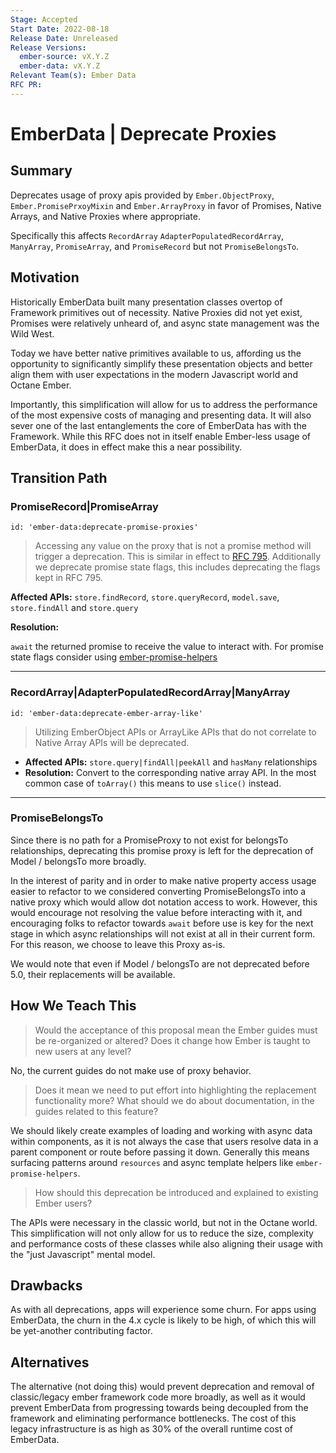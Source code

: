 ```yaml
---
Stage: Accepted
Start Date: 2022-08-18
Release Date: Unreleased
Release Versions:
  ember-source: vX.Y.Z
  ember-data: vX.Y.Z
Relevant Team(s): Ember Data
RFC PR: 
---
```


<!--- 
Directions for above: 

Stage: Leave as is
Start Date: Fill in with today's date, YYYY-MM-DD
Release Date: Leave as is
Release Versions: Leave as is
Relevant Team(s): Fill this in with the [team(s)](README.md#relevant-teams) to which this RFC applies
RFC PR: Fill this in with the URL for the Proposal RFC PR
-->

# EmberData | Deprecate Proxies

## Summary

Deprecates usage of proxy apis provided by `Ember.ObjectProxy`, `Ember.PromisePrxoyMixin` and `Ember.ArrayProxy` in favor of Promises, Native Arrays, and Native Proxies where appropriate.

Specifically this affects `RecordArray` `AdapterPopulatedRecordArray`, `ManyArray`, `PromiseArray`, and `PromiseRecord` but not `PromiseBelongsTo`.

## Motivation

Historically EmberData built many presentation classes overtop of Framework primitives out of necessity. Native Proxies did not yet exist, Promises were relatively unheard of, and async state management was the Wild West.

Today we have better native primitives available to us, affording us the opportunity to significantly simplify these presentation objects and better align them with user expectations in the modern Javascript world and Octane Ember.

Importantly, this simplification will allow for us to address the performance of the most expensive costs of managing and presenting data. It will also sever one of the last entanglements the core of EmberData has with the Framework. While this RFC does not in itself enable Ember-less usage of EmberData, it does
in effect make this a near possibility. 

## Transition Path

### PromiseRecord|PromiseArray

`id: 'ember-data:deprecate-promise-proxies'`

> Accessing any value on the proxy that is not a promise method will trigger a deprecation. This is similar in effect to [RFC 795](https://rfcs.emberjs.com/id/0795-ember-data-return-promise-save). Additionally we deprecate promise state flags, this includes deprecating the flags kept in RFC 795.

**Affected APIs:** `store.findRecord`, `store.queryRecord`, `model.save`, `store.findAll` and `store.query`

**Resolution:**

`await` the returned promise to receive the value to interact with. For promise state flags consider using [ember-promise-helpers](https://github.com/fivetanley/ember-promise-helpers)


----

### RecordArray|AdapterPopulatedRecordArray|ManyArray

`id: 'ember-data:deprecate-ember-array-like'`

> Utilizing EmberObject APIs or ArrayLike APIs that do not correlate to Native Array APIs will be deprecated.

- **Affected APIs:** `store.query|findAll|peekAll` and `hasMany` relationships
- **Resolution:** Convert to the corresponding native array API. In the most common case of `toArray()` this means to use `slice()` instead.

----

### PromiseBelongsTo

Since there is no path for a PromiseProxy to not exist for belongsTo relationships, deprecating this promise proxy is left for the deprecation of Model / belongsTo more broadly.

In the interest of parity and in order to make native property access usage easier to refactor to we considered converting PromiseBelongsTo into a native proxy which would allow dot notation access to work. However, this would encourage not resolving the value before interacting with it, and encouraging folks to refactor towards `await` before use is key for the next stage in which async relationships will not exist at all in their current form. For this reason, we choose to leave this Proxy as-is.

We would note that even if Model / belongsTo are not deprecated before 5.0, their replacements will be available.

## How We Teach This

> Would the acceptance of this proposal mean the Ember guides must be
re-organized or altered? Does it change how Ember is taught to new users
at any level?

No, the current guides do not make use of proxy behavior.

> Does it mean we need to put effort into highlighting the replacement
functionality more? What should we do about documentation, in the guides
related to this feature?  

We should likely create examples of loading and working with async data within components, as it is not always the case that users resolve data in a parent component or route before passing it down. Generally this means surfacing patterns around `resources` and async template helpers like `ember-promise-helpers`.

> How should this deprecation be introduced and explained to existing Ember
users?

The APIs were necessary in the classic world, but not in the Octane world. This simplification will not only allow for us to reduce the size, complexity and performance costs of these classes while also aligning their usage with the "just Javascript" mental model.

## Drawbacks

As with all deprecations, apps will experience some churn. For apps using EmberData, the churn in the 4.x cycle is likely to be high, of which this will be yet-another contributing factor.

## Alternatives

The alternative (not doing this) would prevent deprecation and removal of classic/legacy ember framework code more broadly, as well as it would prevent EmberData from progressing towards being decoupled from the framework and eliminating performance bottlenecks. The cost of this legacy infrastructure is as high as 30% of the overall runtime cost of EmberData.
